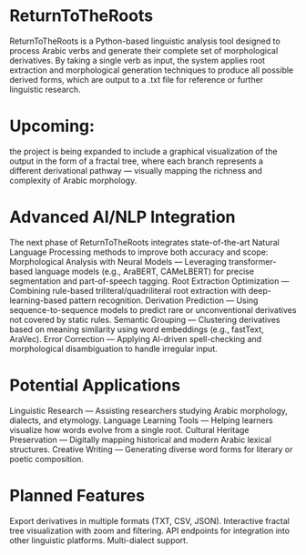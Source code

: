# ReturnToTheRoots
ReturnToTheRoots is a Python-based linguistic analysis tool designed to process Arabic verbs and generate their complete set of morphological derivatives. By taking a single verb as input, the system applies root extraction and morphological generation techniques to produce all possible derived forms, which are output to a .txt file for reference or further linguistic research.

# Upcoming: 
the project is being expanded to include a graphical visualization of the output in the form of a fractal tree, where each branch represents a different derivational pathway — visually mapping the richness and complexity of Arabic morphology.

# Advanced AI/NLP Integration
The next phase of ReturnToTheRoots integrates state-of-the-art Natural Language Processing methods to improve both accuracy and scope:
Morphological Analysis with Neural Models — Leveraging transformer-based language models (e.g., AraBERT, CAMeLBERT) for precise segmentation and part-of-speech tagging.
Root Extraction Optimization — Combining rule-based triliteral/quadriliteral root extraction with deep-learning-based pattern recognition.
Derivation Prediction — Using sequence-to-sequence models to predict rare or unconventional derivatives not covered by static rules.
Semantic Grouping — Clustering derivatives based on meaning similarity using word embeddings (e.g., fastText, AraVec).
Error Correction — Applying AI-driven spell-checking and morphological disambiguation to handle irregular input.

# Potential Applications
Linguistic Research — Assisting researchers studying Arabic morphology, dialects, and etymology.
Language Learning Tools — Helping learners visualize how words evolve from a single root.
Cultural Heritage Preservation — Digitally mapping historical and modern Arabic lexical structures.
Creative Writing — Generating diverse word forms for literary or poetic composition.

# Planned Features
Export derivatives in multiple formats (TXT, CSV, JSON).
Interactive fractal tree visualization with zoom and filtering.
API endpoints for integration into other linguistic platforms.
Multi-dialect support.

